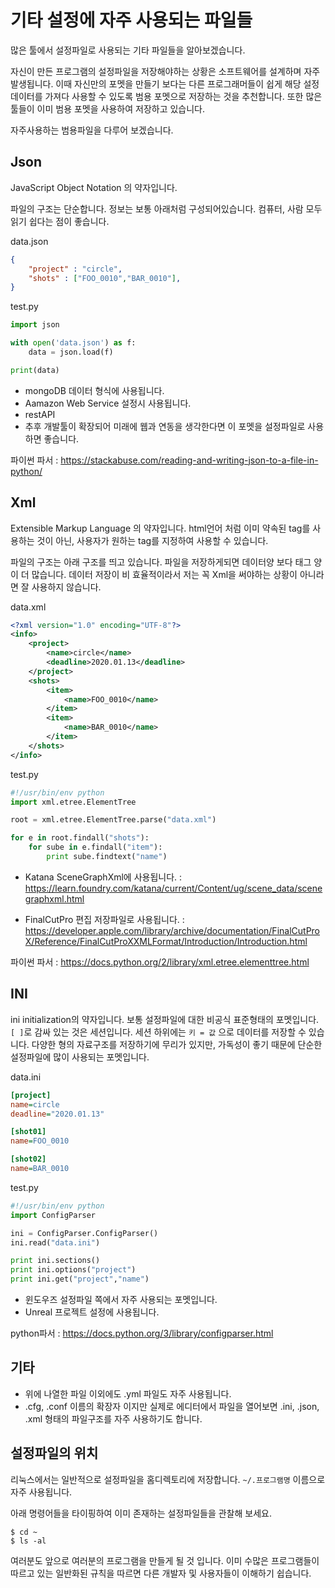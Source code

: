 # 기타 설정에 자주 사용되는 파일들
많은 툴에서 설정파일로 사용되는 기타 파일들을 알아보겠습니다.

자신이 만든 프로그램의 설정파일을 저장해야하는 상황은 소프트웨어를 설계하며 자주 발생됩니다.
이때 자신만의 포멧을 만들기 보다는 다른 프로그래머들이 쉽게 해당 설정 데이터를 가져다 사용할 수 있도록
범용 포멧으로 저장하는 것을 추천합니다.
또한 많은 툴들이 이미 범용 포멧을 사용하여 저장하고 있습니다.

자주사용하는 범용파일을 다루어 보겠습니다.

## Json
JavaScript Object Notation 의 약자입니다.

파일의 구조는 단순합니다. 정보는 보통 아래처럼 구성되어있습니다.
컴퓨터, 사람 모두 읽기 쉽다는 점이 좋습니다.

data.json
```json
{
    "project" : "circle",
    "shots" : ["FOO_0010","BAR_0010"],
}
```

test.py
```python
import json

with open('data.json') as f:
    data = json.load(f)

print(data)
```

- mongoDB 데이터 형식에 사용됩니다.
- Aamazon Web Service 설정시 사용됩니다.
- restAPI
- 추후 개발툴이 확장되어 미래에 웹과 연동을 생각한다면 이 포멧을 설정파일로 사용하면 좋습니다.

파이썬 파서 : https://stackabuse.com/reading-and-writing-json-to-a-file-in-python/

## Xml
Extensible Markup Language 의 약자입니다.
html언어 처럼 이미 약속된 tag를 사용하는 것이 아닌, 사용자가 원하는 tag를 지정하여 사용할 수 있습니다.

파일의 구조는 아래 구조를 띄고 있습니다.
파일을 저장하게되면 데이터양 보다 태그 양이 더 많습니다.
데이터 저장이 비 효율적이라서 저는 꼭 Xml을 써야하는 상황이 아니라면 잘 사용하지 않습니다.

data.xml
```xml
<?xml version="1.0" encoding="UTF-8"?>
<info>
    <project>
        <name>circle</name>
        <deadline>2020.01.13</deadline>
    </project>
    <shots>
        <item>
            <name>FOO_0010</name>
        </item>
        <item>
            <name>BAR_0010</name>
        </item>
    </shots>
</info>
```

test.py
```python
#!/usr/bin/env python
import xml.etree.ElementTree

root = xml.etree.ElementTree.parse("data.xml")

for e in root.findall("shots"):
    for sube in e.findall("item"):
        print sube.findtext("name")
```

- Katana SceneGraphXml에 사용됩니다. : https://learn.foundry.com/katana/current/Content/ug/scene_data/scenegraphxml.html

- FinalCutPro 편집 저장파일로 사용됩니다. : https://developer.apple.com/library/archive/documentation/FinalCutProX/Reference/FinalCutProXXMLFormat/Introduction/Introduction.html

파이썬 파서 : https://docs.python.org/2/library/xml.etree.elementtree.html

## INI
ini initialization의 약자입니다.
보통 설정파일에 대한 비공식 표준형태의 포멧입니다.
`[ ]`로 감싸 있는 것은 세션입니다.
세션 하위에는 `키 = 값` 으로 데이터를 저장할 수 있습니다.
다양한 형의 자료구조를 저장하기에 무리가 있지만,
가독성이 좋기 때문에 단순한 설정파일에 많이 사용되는 포멧입니다.

data.ini
```ini
[project]
name=circle
deadline="2020.01.13"

[shot01]
name=FOO_0010

[shot02]
name=BAR_0010
```

test.py
```python
#!/usr/bin/env python
import ConfigParser

ini = ConfigParser.ConfigParser()
ini.read("data.ini")

print ini.sections()
print ini.options("project")
print ini.get("project","name")
```

- 윈도우즈 설정파일 쪽에서 자주 사용되는 포멧입니다.
- Unreal 프로젝트 설정에 사용됩니다.

python파서 : https://docs.python.org/3/library/configparser.html

## 기타
- 위에 나열한 파일 이외에도 .yml 파일도 자주 사용됩니다.
- .cfg, .conf 이름의 확장자 이지만 실제로 에디터에서 파일을 열어보면 .ini, .json, .xml 형태의 파일구조를 자주 사용하기도 합니다.

## 설정파일의 위치
리눅스에서는 일반적으로 설정파일을 홈디렉토리에 저장합니다.
`~/.프로그램명` 이름으로 자주 사용됩니다.

아래 명령어들을 타이핑하여 이미 존재하는 설정파일들을 관찰해 보세요.
```
$ cd ~
$ ls -al
```

여러분도 앞으로 여러분의 프로그램을 만들게 될 것 입니다.
이미 수많은 프로그램들이 따르고 있는 일반화된 규칙을 따르면 다른 개발자 및 사용자들이 이해하기 쉽습니다.